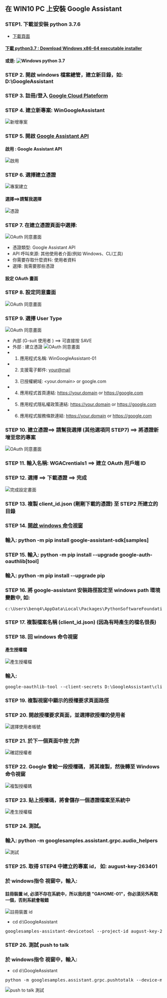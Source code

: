 ## 在 WIN10 PC 上安裝 Google Assistant 
### STEP1. 下載並安裝 python 3.7.6
* [下載頁面](https://www.python.org/downloads/windows/)
#### [下載 python3.7 : Download Windows x86-64 executable installer](https://www.python.org/ftp/python/3.7.6/python-3.7.6-amd64.exe)
#### 或是: ![Windows python 3.7](googleassistant/get-py.JPG)
### STEP 2. 開啟 windows 檔案總管，建立新目錄，如: D:\GoogleAssistant
### STEP 3. 註冊/登入 [Google Cloud Plateform](https://cloud.google.com)
### STEP 4. 建立新專案: WinGoogleAssistant
![新增專案](googleassistant/setup-prj.JPG)
### STEP 5. 開啟 [Google Assistant API](https://console.developers.google.com/apis/api/embeddedassistant.googleapis.com/overview)
####        啟用 : Google Assistant API
![啟用](googleassistant/api-enable.JPG)
### STEP 6. 選擇建立憑證
![專案建立](googleassistant/google-assistant-api.JPG)
#### 選擇==>請幫我選擇
![憑證](googleassistant/select-cred.JPG)
### STEP 7. 在建立憑證頁面中選擇:
![OAuth 同意畫面](googleassistant/create-oauth-1.JPG)
* 憑證類型: Google Assistant API
* API 呼叫來源: 其他使用者介面(例如 Windows、CLI工具)
* 你需要存取什麼資料: 使用者資料
* 選擇: 我需要那些憑證
#### 設定 OAuth 畫面
### STEP 8. 設定同意畫面
![OAuth 同意畫面](googleassistant/oAuth-agree.JPG)
### STEP 9. 選擇 User Type
![OAuth 同意畫面](googleassistant/oAuth-page.JPG)
* 內部 (G-suit 使用者 ) ==> 可直接按 SAVE
* 外部 : 建立憑證
![OAuth 同意畫面](googleassistant/create-oauth-1.JPG)
* 1. 應用程式名稱: WinGoogleAssistant-01
* 2. 支援電子郵件: <your@mail>
* 3. 已授權網域: <your.domain> or google.com
* 4. 應用程式首頁連結: <https://your.domain> or https://google.com
* 5. 應用程式隱私權政策連結: <https://your.domain> or https://google.com
* 6. 應用程式服務條款連結: <https://your.domain> or https://google.com
### STEP 10. 建立憑證==> 請幫我選擇 (其他選項同 STEP7) ==> 將憑證新增至您的專案 
![OAuth 同意畫面](googleassistant/create-oauth-1.JPG)
### STEP 11. 輸入名稱: WGACrentials1 ==> 建立 OAuth 用戶端 ID

### STEP 12. 選擇 ==> 下載憑證 ==> 完成

![完成設定畫面](googleassistant/create-credential-done.JPG)
### STEP 13. 複製 client_id.json (剛剛下載的憑證) 至 STEP2 所建立的目錄
### STEP 14. [開啟 windows 命令視窗](https://www.lifewire.com/how-to-open-command-prompt-2618089)
###          輸入: python -m pip install google-assistant-sdk[samples]
### STEP 15. 輸入: python -m pip install --upgrade google-auth-oauthlib[tool]
###          輸入: python -m pip install --upgrade pip
### STEP 16. 將 google-assistant 安裝路徑設定至 windows path 環境變數中, 如:
<pre>
c:\Users\benq4\AppData\Local\Packages\PythonSoftwareFoundation.Python.3.7_qbz5n2kfra8p0\LocalCache\local-packages\Python37\Scripts
</pre>
### STEP 17. 複製檔案名稱 (client_id.json)  (因為有時產生的檔名很長)
### STEP 18. 回 windows 命令視窗
#### 產生授權檔
![產生授權檔](googleassistant/authcode-input.JPG)
### 輸入: 
<pre>
google-oauthlib-tool --client-secrets D:\GoogleAssistant\client_id.json --scope https://www.googleapis.com/auth/assistant-sdk-prototype --save --headless
</pre>
### STEP 19. 複製視窗中顯示的授權要求頁面路徑
### STEP 20. 開啟授權要求頁面，並選擇欲授權的使用者
![選擇使用者帳號](googleassistant/select-auth-user.JPG)
### STEP 21. 於下一個頁面中按 允許
![確認授權者](googleassistant/auth-confirm.JPG)
### STEP 22. Google 會給一段授權碼， 將其複製，然後轉至 Windows命令視窗
![複製授權碼](googleassistant/auth-code-get.JPG)
### STEP 23. 貼上授權碼，將會儲存一個憑證檔案至系統中
![產生授權檔](googleassistant/saved-crend.JPG)
### STEP 24. 測試。
###          輸入: python -m googlesamples.assistant.grpc.audio_helpers
![測試](googleassistant/test-google-assist.JPG)
### STEP 25. 取得 STEP4 中建立的專案 id， 如: august-key-263401
###          於 windows指令 視窗中，輸入:
#### 註冊裝置 id, 必須不存在系統中，所以我的是 "GAHOME-01"，你必須另外再取一個，否則系統會報錯
![註冊裝置 id](googleassistant/register-dev.JPG)
* cd d:\GoogleAssistant
<pre>
googlesamples-assistant-devicetool --project-id august-key-263401 register-model --manufacturer “Assistant SDK developer” --product-name “Assistant SDK light” --type LIGHT --model “GAHOME-01”
</pre>
### STEP 26. 測試 push to talk
###          於 windows指令 視窗中，輸入:
* cd d:\GoogleAssistant
<pre>
python -m googlesamples.assistant.grpc.pushtotalk --device-model-id “GAHOME-01” --project-id august-key-263401
</pre>
![push to talk 測試](googleassistant/push-to-talk.JPG)











